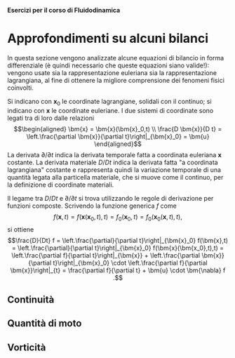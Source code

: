 **Esercizi per il corso di Fluidodinamica**

Approfondimenti su alcuni bilanci
=================================

In questa sezione vengono analizzate alcune equazioni di bilancio in
forma differenziale (è quindi necessario che queste equazioni siano
valide!): vengono usate sia la rappresentazione euleriana sia la
rappresentazione lagrangiana, al fine di ottenere la migliore
comprensione dei fenomeni fisici coinvolti.

Si indicano con $\bm{x}_0$ le coordinate lagrangiane, solidali con il
continuo; si indicano con $\bm{x}$ le coordinate euleriane. I due
sistemi di coordinate sono legati tra di loro dalle relazioni
$$\begin{aligned}
 \bm{x} = \bm{x}(\bm{x}_0,t) \\
 \frac{D \bm{x}}{D t} = \left.\frac{\partial \bm{x}}{\partial t}\right|_{\bm{x}_0} = 
 \bm{u}
\end{aligned}$$ La derivata $\partial/\partial t$ indica la derivata
temporale fatta a coordinata euleriana $\bm{x}$ costante. La derivata
materiale $D/D t$ indica la derivata fatta \"a coordinata lagrangiana\"
costante e rappresenta quindi la variazione temporale di una quantità
legata alla particella materiale, che si muove come il continuo, per la
definizione di coordinate materiali.

Il legame tra $D/Dt$ e $\partial/\partial t$ si trova utilizzando le
regole di derivazione per funzioni composte. Scrivendo la funzione
generica $f$ come $$f(\bm{x},t) = f(\bm{x}(\bm{x}_0,t),t)
  = f_0(\bm{x}_0,t) = f_0(\bm{x}_0(\bm{x},t),t) ,$$ si ottiene
$$\frac{D}{Dt} f = \left.\frac{\partial}{\partial t}\right|_{\bm{x}_0} f(\bm{x},t) =
   \left.\frac{\partial}{\partial t}\right|_{\bm{x}_0} f(\bm{x}(\bm{x_0},t),t) = 
   \left.\frac{\partial f}{\partial t}\right|_{\bm{x}} +
   \left.\frac{\partial \bm{x}}{\partial t}\right|_{\bm{x}_0} \cdot
   \left.\frac{\partial f}{\partial \bm{x}}\right|_{t}
   = \frac{\partial f}{\partial t} +
    \bm{u} \cdot \bm{\nabla} f .$$

Continuità
----------

Quantità di moto
----------------

Vorticità
---------
